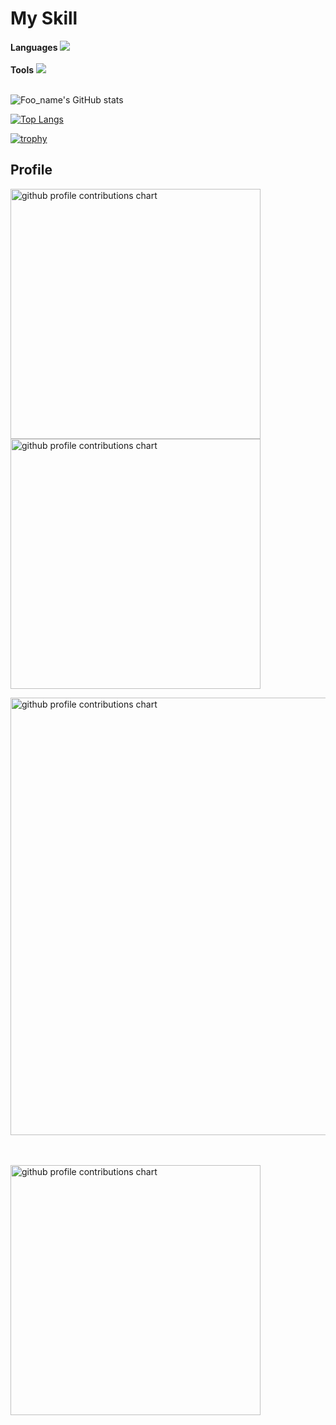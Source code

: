# My Skill
**Languages**
<img src="https://skillicons.dev/icons?i=html,css,js,python,java,kotlin" /> <br /><br />
**Tools**
<img src="https://skillicons.dev/icons?i=github,vscode,discord,androidstudio" /> <br /><br />

![Foo_name's GitHub stats](https://github-readme-stats.vercel.app/api?username=yutosato-toh&show_icons=true&theme=vue-dark&count_private=true)

[![Top Langs](https://github-readme-stats.vercel.app/api/top-langs/?username=yutosato-toh&layout=compact&theme=vue-dark&count_private=true)](https://github.com/anuraghazra/github-readme-stats)

[![trophy](https://github-profile-trophy.vercel.app/?username=yutosato-toh&theme=discord&count_private=true)](https://github.com/ryo-ma/github-profile-trophy)
## Profile


<p align="left">
  <picture>
        <source media="(prefers-color-scheme: dark)"  srcset="output/metrics.base.svg" width="400" />
	<source media="(prefers-color-scheme: light)" srcset="output/metrics.base.svg" width="400" />
	<img alt="github profile contributions chart"    src="https://raw.githubusercontent.com/username/yutosato-toh/output-3d-contrib/day.svg" />
  </picture>
  <picture>
   	<source media="(prefers-color-scheme: dark)"  srcset="output/details.svg" width="400" />
	<source media="(prefers-color-scheme: light)" srcset="output/details.svg" width="400" />
	<img alt="github profile contributions chart"    src="https://raw.githubusercontent.com/username/yutosato-toh/output-3d-contrib/day.svg" />
  </picture>
</p>

<p align="left" >
	<picture>
	  <source media="(prefers-color-scheme: dark)"  srcset="profile-3d-contrib/profile-night-rainbow.svg" width="700" />
	  <source media="(prefers-color-scheme: light)" srcset="profile-3d-contrib/profile-season-animate.svg" width="700" />
	  <img alt="github profile contributions chart"    src="https://raw.githubusercontent.com/username/yutosato-toh/output-3d-contrib/day.svg" />
	</picture>
</p>　

<p align="left">
<picture>
  <source media="(prefers-color-scheme: light)"  srcset="output/metrics.plugin.achievements.compact.svg" width="400" />
  <source media="(prefers-color-scheme: dark)"  srcset="output/metrics.plugin.achievements.compact.svg" width="400" />
 <img alt="github profile contributions chart"    src="https://raw.githubusercontent.com/username/username/output-3d-contrib/day.svg" />
</picture>

